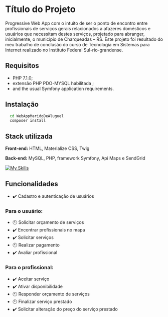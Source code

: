
# Título do Projeto
 Progressive Web App com o intuito de ser o ponto de encontro entre profissionais de serviços gerais relacionados a afazeres domésticos e usuários que necessitam destes serviços, projetado para abranger, inicialmente, o município de Charqueadas – RS.
 Este projeto foi resultado do meu trabalho de conclusão do curso de Tecnologia em Sistemas para Internet realizado no Instituto Federal Sul-rio-grandense.

## Requisitos
- PHP 7.1.0;
- extensão PHP PDO-MYSQL habilitada ;
- and the usual Symfony application requirements.

## Instalação

```bash
  cd WebAppMaridoDeAluguel
  composer install
```
    
## Stack utilizada

**Front-end:** HTML, Materialize CSS, Twig

**Back-end:** MySQL, PHP, framework Symfony, Api Maps e SendGrid

[![My Skills](https://skills.thijs.gg/icons?i=html,css,jquery,php,mysql&theme=light)](https://skills.thijs.gg)


## Funcionalidades
- ✔️ Cadastro e autenticação de usuários

### Para o usuário:
- 🕚 Solicitar orçamento de serviços
- ✔️ Encontrar profissionais no mapa
- ✔️ Solicitar serviços
- 🕚 Realizar pagamento
- ✔️ Avaliar profissional

### Para o profissional:
- ✔️ Aceitar serviço
- ✔️ Ativar disponibilidade
- 🕚 Responder orçamento de serviços
- 🕚 Finalizar serviço prestado
- ✔️ Solicitar alteração do preço do serviço prestado


